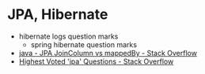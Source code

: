 # JPA, Hibernate
- hibernate logs question marks
    - spring hibernate question marks
- [java - JPA JoinColumn vs mappedBy - Stack Overflow](https://stackoverflow.com/questions/11938253/jpa-joincolumn-vs-mappedby#11938290)
- [Highest Voted 'jpa' Questions - Stack Overflow](https://stackoverflow.com/questions/tagged/jpa)
